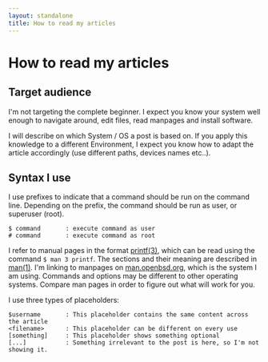 ```yaml
---
layout: standalone
title: How to read my articles
---
```


# How to read my articles

## Target audience

I'm not targeting the complete beginner.  I expect you know your system well enough to navigate around, edit files, read manpages and install software.

I will describe on which System / OS a post is based on. If you apply this knowledge to a different Environment, I expect you know how to adapt the article accordingly (use different paths, devices names etc..).

## Syntax I use

I use prefixes to indicate that a command should be run on the command line. Depending on the prefix, the command should be run as user, or superuser (root).
```
$ command       : execute command as user
# command       : execute command as root
```


I refer to manual pages in the format [printf(3)](https://man.openbsd.org/printf.3), which can be read using the command `$ man 3 printf`. The sections and their meaning are described in [man(1)](https://man.openbsd.org/man.1). I'm linking to manpages on [man.openbsd.org](https://man.openbsd.org), which is the system I am using. Commands and options may be different to other operating systems. Compare man pages in order to figure out what will work for you.


I use three types of placeholders:
```
$username       : This placeholder contains the same content across the article
<filename>      : This placeholder can be different on every use
[something]     : This placeholder shows something optional
[...]           : Something irrelevant to the post is here, so I'm not showing it.
```

